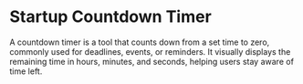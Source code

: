 # Startup Countdown Timer

A countdown timer is a tool that counts down from a set time to zero, commonly used for deadlines, events, or reminders. It visually displays the remaining time in hours, minutes, and seconds, helping users stay aware of time left.